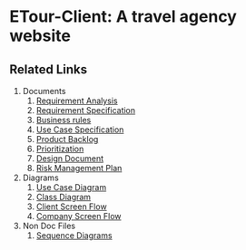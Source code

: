# ETour-Client: A travel agency website

## Related Links
1. Documents
    1. [Requirement Analysis](https://docs.google.com/spreadsheets/d/1RCG4gHIZZ9rTeNQlSHe6Ia9JidD0yi0n0qvytz4uYu8/edit#gid=0)
    2. [Requirement Specification](https://docs.google.com/document/d/1cTx8uCCb07HLOZkmZJ7bheEYuyOe3X-ngbSz3TiqzDo/edit)
    3. [Business rules](https://docs.google.com/document/d/1_bcAeK0k9jHMEdfdKhkwnhRLwQ969FZYip9r8wahKVM/edit)
    4. [Use Case Specification](https://docs.google.com/document/d/1kiB_-iMRJbxphcBclzjVXWi358IVcPcRWt83pMYMlN0/edit)
    5. [Product Backlog](https://docs.google.com/spreadsheets/d/1KCh0IHx4Ok8Bf7TwpvkT0PkQzumL2766WhjGFniofNs/edit#gid=0)
    6. [Prioritization](https://docs.google.com/spreadsheets/d/1FddDXYCIwmSz72lI-GZs1eYimSogbgrCIX3ydg2ttv4/edit?usp=sharing)
    7. [Design Document](https://docs.google.com/document/d/18blpMDdgW2_V9-cChTLXD9A4QmpMEeSgv_W27c9TA4c/edit#)
    8. [Risk Management Plan](https://docs.google.com/document/d/16Zc3NrQFfDsZNX9pY8Gjyn6DP1zdfd7ZECzv2kuqyt8/edit)
2. Diagrams
    1. [Use Case Diagram](https://lucid.app/lucidchart/db1cbef1-f40d-43a4-a3b3-ee54f75ce431/edit?page=0_0#)
    2. [Class Diagram](https://lucid.app/lucidchart/1078a848-ee0b-440d-9177-f98ae5730026/edit)
    3. [Client Screen Flow](https://lucid.app/lucidchart/72010873-fe22-476a-8a28-9012d268fd30/edit)
    4. [Company Screen Flow](https://lucid.app/lucidchart/71e397ae-d6de-445e-84ea-7b170f070d7a/edit)
3. Non Doc Files
    1. [Sequence Diagrams](https://drive.google.com/drive/folders/1qq0dm2JtJLZDgYfql_LkXJi06e5GXPvG?usp=sharing)
